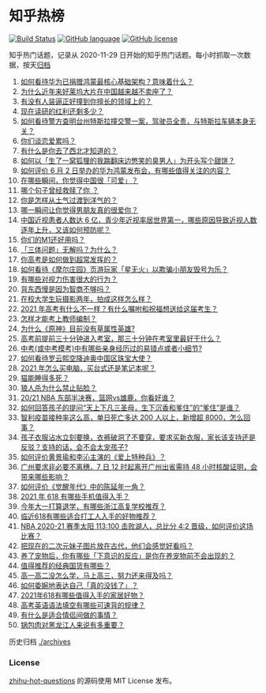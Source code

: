 # 知乎热榜
[![Build Status](https://github.com/ToWeLong/zhihu-hot-questions/workflows/CI/badge.svg)](https://github.com/ToWeLong/zhihu-hot-questions/actions)
[![GitHub language](https://img.shields.io/badge/language-golang-orange.svg)](https://golang.org/)
[![GitHub license](https://img.shields.io/github/license/ToWeLong/zhihu-hot-questions)](https://github.com/ToWeLong/zhihu-hot-questions/blob/main/LICENSE)

知乎热门话题，记录从 2020-11-29 日开始的知乎热门话题。每小时抓取一次数据，按天[归档](./archives)

<!-- BEGIN -->

1. [如何看待华为已捐赠鸿蒙最核心基础架构？意味着什么？](https://www.zhihu.com/question/462892378)
1. [为什么近年来好莱坞大片在中国越来越不卖座了？](https://www.zhihu.com/question/268982964)
1. [有没有人装逼正好撞到你擅长的领域上的？](https://www.zhihu.com/question/338688699)
1. [现在读研的红利还剩多少？](https://www.zhihu.com/question/456374240)
1. [如何看待警方查明台州特斯拉撞交警一案，驾驶员全责，与特斯拉车辆本身无关？](https://www.zhihu.com/question/463484326)
1. [你们谈恋爱累吗？](https://www.zhihu.com/question/399471584)
1. [有什么是你去了西北才知道的？](https://www.zhihu.com/question/403884771)
1. [如何以「生了一窝狐狸的我踹翻床边憋笑的臭男人」为开头写个甜饼？](https://www.zhihu.com/question/443320738)
1. [如何评价 6 月 2 日举办的华为鸿蒙发布会，有哪些值得关注的内容？](https://www.zhihu.com/question/462794002)
1. [在哪些瞬间，你觉得中国很「可爱」？](https://www.zhihu.com/question/455857255)
1. [哪个句子曾经救赎了你 ？](https://www.zhihu.com/question/453706577)
1. [你是怎样从土气过渡到洋气的？](https://www.zhihu.com/question/267705489)
1. [哪一瞬间让你觉得男朋友真的很爱你？](https://www.zhihu.com/question/356450688)
1. [中国近视患者人数达 6 亿，青少年近视率居世界第一，哪些原因导致近视人数逐年上升，又该如何预防呢？](https://www.zhihu.com/question/463403309)
1. [你们的M1还好用吗？](https://www.zhihu.com/question/447835410)
1. [「三体问题」无解吗？为什么？](https://www.zhihu.com/question/30311577)
1. [你高考是如何做到超常发挥的？](https://www.zhihu.com/question/278979830)
1. [如何看待《摩尔庄园》页游玩家「星无火」以欺骗小朋友毁号为乐？](https://www.zhihu.com/question/462737028)
1. [有哪些对视力伤害很大的行为？](https://www.zhihu.com/question/384087324)
1. [背东西慢是因为智商不够吗？](https://www.zhihu.com/question/438891976)
1. [在校大学生玩摄影两年，拍成这样怎么样？](https://www.zhihu.com/question/459627997)
1. [2021 年高考有什么不一样？有什么嘱咐和祝福想送给这届考生？](https://www.zhihu.com/question/463469682)
1. [怎样才能考上教师编制？](https://www.zhihu.com/question/23612599)
1. [为什么《原神》目前没有草属性英雄?](https://www.zhihu.com/question/425978919)
1. [高考前提前三十分钟进入考室，那三十分钟在考室里最好干什么？](https://www.zhihu.com/question/438598661)
1. [中考(或中考模考)中有哪些亲身经历过的易错点或者小细节?](https://www.zhihu.com/question/405609296)
1. [如何看待罗云熙空降迪奥中国区珠宝大使？](https://www.zhihu.com/question/463424674)
1. [2021 年怎么买电脑，买台式还是笔记本呢？](https://www.zhihu.com/question/459716674)
1. [猫能睡得多死？](https://www.zhihu.com/question/462536806)
1. [狼人杀为什么禁止贴脸？](https://www.zhihu.com/question/462970840)
1. [20/21 NBA 东部半决赛，篮网vs雄鹿，你看好谁？](https://www.zhihu.com/question/462705265)
1. [如何回答孩子的提问“天上下凡三圣母，生下沉香和爹住”的“爹住”是谁？](https://www.zhihu.com/question/462277776)
1. [智利疫苗接种率这么高，单日死亡多达 200 人以上，新增超 8000，怎么回事？](https://www.zhihu.com/question/463115629)
1. [孩子衣服沾水立刻要换，衣裤破洞了不要穿，要求买新衣服，家长该支持还是反驳？支持的话，会不会太宠孩子?](https://www.zhihu.com/question/459542600)
1. [如何评价黄景瑜和李沁主演的《爱上特种兵》？](https://www.zhihu.com/question/462601125)
1. [广州要求非必要不离穗，7 日 12 时起离开广州出省需持 48 小时核酸证明，会带来哪些影响？](https://www.zhihu.com/question/463430613)
1. [如何评价《觉醒年代》中的陈延年一角？](https://www.zhihu.com/question/447307733)
1. [2021 年 618 有哪些手机值得入手？](https://www.zhihu.com/question/457255298)
1. [今年大一打算退学，有哪些浙江高复学校推荐？](https://www.zhihu.com/question/58522765)
1. [临近618有哪些适合打工人入手的好物推荐？](https://www.zhihu.com/question/462987243)
1. [NBA 2020-21 赛季太阳 113:100 击败湖人，总比分 4:2 晋级，如何评价这场比赛？](https://www.zhihu.com/question/463061695)
1. [把现在的二次元妹子图片放在古代，他们会感觉好看吗？](https://www.zhihu.com/question/462903907)
1. [养了宠物后，你有哪些「下意识的反应」是你在养宠物前不会出现的？](https://www.zhihu.com/question/461963889)
1. [值得推荐的经典国货有哪些？](https://www.zhihu.com/question/37389860)
1. [高一高二没怎么学，马上高三，努力还来得及吗？](https://www.zhihu.com/question/461313503)
1. [如何委婉地表达自己「真的没钱了」？](https://www.zhihu.com/question/462984155)
1. [2021年618有哪些值得入手的家居好物？](https://www.zhihu.com/question/460447642)
1. [高考英语语法填空有哪些可速背的规律？](https://www.zhihu.com/question/20972652)
1. [有什么是适合情侣间做的事情？](https://www.zhihu.com/question/23415480)
1. [锅包肉对黑龙江人来说有多重要？](https://www.zhihu.com/question/462784342)

<!-- END -->

历史归档 [./archives](./archives)


### License
[zhihu-hot-questions](https://github.com/towelong/zhihu-hot-questions) 的源码使用 MIT License 发布。